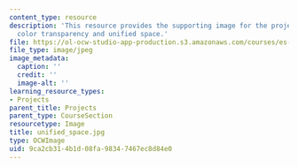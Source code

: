 ```yaml
---
content_type: resource
description: 'This resource provides the supporting image for the project letters:
  color transparency and unified space.'
file: https://ol-ocw-studio-app-production.s3.amazonaws.com/courses/es-298-art-of-color-spring-2005/9ca2cb314b1d08fa98347467ec8d84e0_unified_space.jpg
file_type: image/jpeg
image_metadata:
  caption: ''
  credit: ''
  image-alt: ''
learning_resource_types:
- Projects
parent_title: Projects
parent_type: CourseSection
resourcetype: Image
title: unified_space.jpg
type: OCWImage
uid: 9ca2cb31-4b1d-08fa-9834-7467ec8d84e0
---
```

